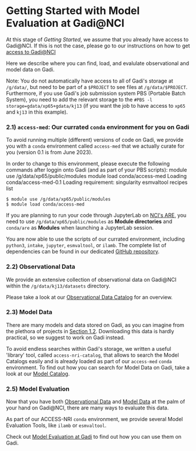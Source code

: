 # Getting Started with Model Evaluation at Gadi@NCI

At this stage of *Getting Started*, we assume that you already have access to Gadi@NCI. If this is not the case, please go to our instructions on how to get [access to Gadi@NCI](./access_to_gadi_at_nci.md)

Here we describe where you can find, load, and evalulate observational and model data on Gadi.

Note: You do not automatically have access to all of Gadi's storage at `/g/data/`, but need to be part of a `$PROJECT` to see files at `/g/data/$PROJECT`. Furthermore, if you use Gadi's job submission system PBS (Portable Batch System), you need to add the relevant storage to the `#PBS -l storage=gdata/xp65+gdata/kj13` (if you want the job to have access to `xp65` and `kj13` in this example).

### 2.1) `access-med`: Our currated `conda` environment for you on Gadi

To avoid running multiple (different) versions of code on Gadi, we provide you with a `conda` environment called `access-med` that we actually curate for you (version 0.1 is from June 2023).

In order to change to this environment, please execute the following commands after loggin onto Gadi (and as part of your PBS scripts):
<terminal-animation>
    <terminal-line data="input">module use /g/data/xp65/public/modules</terminal-line>
    <terminal-line data="input">module load conda/access-med</terminal-line>
    <terminal-line>Loading conda/access-med-0.1</terminal-line>
    <terminal-line>   Loading requirement: singularity</terminal-line>
    <terminal-line data="input">esmvaltool recipes list</terminal-line>
</terminal-animation>

```
$ module use /g/data/xp65/public/modules
$ module load conda/access-med
```

If you are planning to run your code through JupyterLab on [NCI's ARE](https://are.nci.org.au), you need to use `/g/data/xp65/public/modules` as **Module directories** and `conda/are` as **Modules** when launching a JupyterLab session.

You are now able to use the scripts of our currated environment, including `python3`, `intake`, `jupyter`, `esmvaltool`, or `ilamb`. The complete list of dependencies can be found in our dedicated [GitHub repository](https://github.com/ACCESS-NRI/MED-condaenv/blob/main/scripts/environment.yml).

### 2.2) Observational Data

We provide an extensive collection of observational data on Gadi@NCI within the `/g/data/kj13/datasets` directory. 

Please take a look at our [Observational Data Catalog](../model_evaluation_observational_catalogs.md) for an overview.

### 2.3) Model Data

There are many models and data stored on Gadi, as you can imagine from the plethora of projects in [Section 1.2](#12-join-relevant-nci-projects). Downloading this data is hardly practical, so we suggest to work on Gadi instead.

To avoid endless searches within Gadi's storage, we written a useful 'library' tool, called `access-nri-catalog`, that allows to search the Model Catalogs easily and is already loaded as part of our `access-med` `conda` environment. To find out how you can search for Model Data on Gadi, take a look at our [Model Catalog](../model_evaluation_model_catalogs/model_evaluation_search_models.md).

### 2.5) Model Evaluation

Now that you have both [Observational Data](#22-observational-data) and [Model Data](#23-model-data) at the palm of your hand on Gadi@NCI, there are many ways to evaluate this data.

As part of our ACCESS-NRI `conda` environment, we provide several Model Evaluation Tools, like `ilamb` or `esmvaltool`.

Check out [Model Evaluation at Gadi](../model_evaluation_on_gadi/index.md) to find out how you can use them on Gadi.